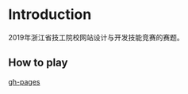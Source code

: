# Introduction

2019年浙江省技工院校网站设计与开发技能竞赛的赛题。

## How to play

[gh-pages](https://chiyukikana.github.io/)